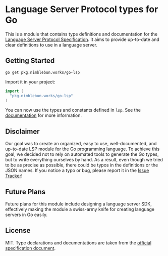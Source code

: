 # Language Server Protocol types for Go

This is a module that contains type definitions and documentation for the
[Language Server Protocol Specification][lsp-spec]. It aims to provide
up-to-date and clear definitions to use in a language server.

## Getting Started

```
go get pkg.nimblebun.works/go-lsp
```

Import it in your project:

```go
import (
  "pkg.nimblebun.works/go-lsp"
)
```

You can now use the types and constants defined in `lsp`. See the
[documentation][docs-link] for more information.

## Disclaimer

Our goal was to create an organized, easy to use, well-documented, and
up-to-date LSP module for the Go programming language. To achieve this goal, we
decided not to rely on automated tools to generate the Go types, but to write
everything ourselves by hand. As a result, even though we tried to be as precise
as possible, there could be typos in the definitions or the JSON names. If you
notice a typo or bug, please report it in the [Issue Tracker][issues-link]!

## Future Plans

Future plans for this module include designing a language server SDK,
effectively making the module a swiss-army knife for creating language servers
in Go easily.

## License

MIT. Type declarations and documentations are taken from the
[official specification document][lsp-spec].

[docs-link]: https://pkg.go.dev/pkg.nimblebun.works/go-lsp
[issues-link]: https://github.com/nimblebun/go-lsp/issues
[lsp-spec]: https://microsoft.github.io/language-server-protocol/specifications/specification-current
